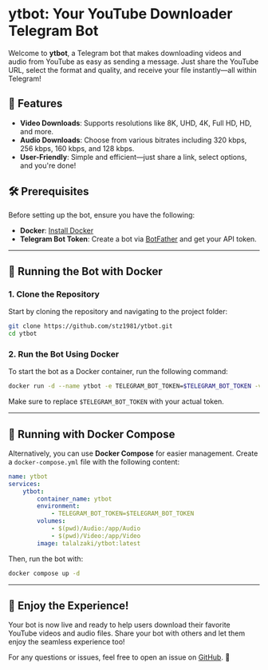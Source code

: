 # ytbot: Your YouTube Downloader Telegram Bot

Welcome to **ytbot**, a Telegram bot that makes downloading videos and audio from YouTube as easy as sending a message. Just share the YouTube URL, select the format and quality, and receive your file instantly—all within Telegram!

## 🌟 Features

- **Video Downloads**: Supports resolutions like 8K, UHD, 4K, Full HD, HD, and more.
- **Audio Downloads**: Choose from various bitrates including 320 kbps, 256 kbps, 160 kbps, and 128 kbps.
- **User-Friendly**: Simple and efficient—just share a link, select options, and you're done!

## 🛠 Prerequisites

Before setting up the bot, ensure you have the following:

- **Docker**: [Install Docker](https://docs.docker.com/get-docker/)
- **Telegram Bot Token**: Create a bot via [BotFather](https://core.telegram.org/bots#botfather) and get your API token.

---

## 🚀 Running the Bot with Docker

### 1. Clone the Repository

Start by cloning the repository and navigating to the project folder:

```bash
git clone https://github.com/stz1981/ytbot.git
cd ytbot
```

### 2. Run the Bot Using Docker

To start the bot as a Docker container, run the following command:

```bash
docker run -d --name ytbot -e TELEGRAM_BOT_TOKEN=$TELEGRAM_BOT_TOKEN -v $(pwd)/Audio:/app/Audio -v $(pwd)/Video:/app/Video talalzaki/ytbot
```

Make sure to replace `$TELEGRAM_BOT_TOKEN` with your actual token.

---

## 🧩 Running with Docker Compose

Alternatively, you can use **Docker Compose** for easier management. Create a `docker-compose.yml` file with the following content:

```yaml
name: ytbot
services:
    ytbot:
        container_name: ytbot
        environment:
            - TELEGRAM_BOT_TOKEN=$TELEGRAM_BOT_TOKEN
        volumes:
            - $(pwd)/Audio:/app/Audio
            - $(pwd)/Video:/app/Video
        image: talalzaki/ytbot:latest
```

Then, run the bot with:

```bash
docker compose up -d
```

---

## 🎉 Enjoy the Experience!

Your bot is now live and ready to help users download their favorite YouTube videos and audio files. Share your bot with others and let them enjoy the seamless experience too!

For any questions or issues, feel free to open an issue on [GitHub](https://github.com/stz1981/ytbot). 💬
```
